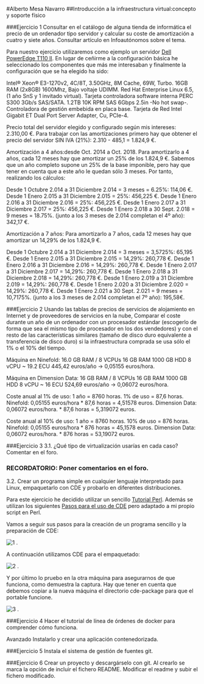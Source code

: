 
#Alberto Mesa Navarro
##Introducción a la infraestructura virtual:concepto y soporte físico

###Ejercicio 1
Consultar en el catálogo de alguna tienda de informática el precio de un ordenador tipo servidor y calcular su coste de amortización a cuatro y siete años. Consultar artículo en Infoautónomos sobre el tema.

Para nuestro ejercicio utilizaremos como ejemplo un servidor [Dell PowerEdge T110 II](http://ecomm.euro.dell.com/dellstore/basket.aspx?c=es&cs=esbsdt1&l=es&s=bsd&itemtype=CFG&oid=84adbb5e-09cf-45a4-b2cc-e2d3d0d09492). 
En lugar de ceñirme a la configuración básica he seleccionado los componentes que más me interesaban y finalmente la configuración que se ha elegido ha sido:

Intel® Xeon® E3-1270v2, 4C/8T, 3.50GHz, 8M Cache, 69W, Turbo.
16GB RAM (2x8GB) 1600Mhz, Bajo voltaje UDIMM. 
Red Hat Enterprise Linux 6.5, (1 año SnS y 1 invitado virtual).
Tarjeta controladora software interna PERC S300 3Gb/s SAS/SATA.
1.2TB 10K RPM SAS 6Gbps 2.5in -No hot swap-.
Controladora de gestión embebida en placa base.
Tarjeta de Red Intel Gigabit ET Dual Port Server Adapter, Cu, PCIe-4.

Precio total del servidor elegido y configurado según mis intereses: 2.310,00 €.
Para trabajar con las amortizaciones primero hay que obtener el precio del servidor SIN IVA (21%): 2.310 - 485,1 = 1.824,9 €.

Amortización a 4 años:desde Oct. 2014 a Oct. 2018.
Para amortizarlo a 4 años, cada 12 meses hay que amortizar un 25% de los 1.824,9 €.
Sabemos que un año completo supone un 25% de la base imponible, pero hay que tener en cuenta que a este año le quedan sólo 3 meses. Por tanto, realizando los cálculos:

Desde 1 Octubre 2.014 a 31 Diciembre 2.014 = 3 meses = 6.25%: 114,06 €.
Desde 1 Enero 2.015 a 31 Diciembre 2.015 = 25%: 456,225 €.
Desde 1 Enero 2.016 a 31 Diciembre 2.016 = 25%: 456,225 €.
Desde 1 Enero 2.017 a 31 Diciembre 2.017 = 25%: 456,225 €.
Desde 1 Enero 2.018 a 30 Sept. 2.018 = 9 meses = 18.75%. (junto a los 3 meses de 2.014 completan el 4º año): 342,17 €.


Amortización a 7 años:
Para amortizarlo a 7 años, cada 12 meses hay que amortizar un 14,29% de los 1.824,9 €.

Desde 1 Octubre 2.014 a 31 Diciembre 2.014 = 3 meses = 3,5725%: 65,195 €. 
Desde 1 Enero 2.015 a 31 Diciembre 2.015 = 14,29%: 260,778 €.
Desde 1 Enero 2.016 a 31 Diciembre 2.016 = 14,29%: 260,778 €.
Desde 1 Enero 2.017 a 31 Diciembre 2.017 = 14,29%: 260,778 €.
Desde 1 Enero 2.018 a 31 Diciembre 2.018 = 14,29%: 260,778 €.
Desde 1 Enero 2.019 a 31 Diciembre 2.019 = 14,29%: 260,778 €.
Desde 1 Enero 2.020 a 31 Diciembre 2.020 = 14,29%: 260,778 €.
Desde 1 Enero 2.021 a 30 Sept. 2.021 = 9 meses = 10,7175%. (junto a los 3 meses de 2.014 completan el 7º año):  195,58€.

###Ejercicio 2
Usando las tablas de precios de servicios de alojamiento en Internet y de proveedores de servicios en la nube, Comparar el coste durante un año de un ordenador con un procesador estándar (escogerlo de forma que sea el mismo tipo de procesador en los dos vendedores) y con el resto de las características similares (tamaño de disco duro equivalente a transferencia de disco duro) si la infraestructura comprada se usa sólo el 1% o el 10% del tiempo.

Máquina en Ninefold:
16.0 GB RAM / 8 VCPUs	16 GB RAM	1000 GB HDD	8 vCPU	~ 19.2 ECU	445,42 euros/año -> 0,05155 euros/hora.

Máquina en Dimension Data:
16 GB RAM / 8 VCPUs 	16 GB RAM	1000 GB HDD	8 vCPU	~ 16 ECU	524,69 euros/año -> 0,06072 euros/hora.

Coste anual al 1% de uso:
1 año = 8760 horas. 1% de uso = 87,6 horas.
Ninefold: 0,05155 euros/hora * 87,6 horas = 4,51578 euros.
Dimension Data: 0,06072 euros/hora. * 87,6 horas = 5,319072 euros.

Coste anual al 10% de uso:
1 año = 8760 horas. 10% de uso = 876 horas.
Ninefold: 0,05155 euros/hora * 876 horas = 45,1578 euros.
Dimension Data: 0,06072 euros/hora. * 876 horas = 53,19072 euros.


###Ejercicio 3
3.1. ¿Qué tipo de virtualización usarías en cada caso? Comentar en el foro.

### RECORDATORIO: Poner comentarios en el foro. ###

3.2. Crear un programa simple en cualquier lenguaje interpretado para Linux, empaquetarlo con CDE y probarlo en diferentes distribuciones.

Para este ejercicio he decidido utilizar un sencillo [Tutorial Perl](http://linuxconfig.org/perl-programming-tutorial). Además se utilizan los siguientes [Pasos para el uso de CDE](http://www.taringa.net/posts/linux/14889225/CDE-herramienta-para-crear-aplicaciones-portables-de-Linux.html) pero adaptado a mi propio script en Perl.

Vamos a seguir sus pasos para la creación de un programa sencillo y la preparación de CDE:

![1](http://s27.postimg.org/eo51afalf/Captur_Files_2.png) .

A continuación utilizamos CDE para el empaquetado:

![2](http://s28.postimg.org/ykohtm6kd/Captur_Files_1.png) .

Y por último lo pruebo en la otra máquina para asegurarnos de que funciona, como demuestra la captura. Hay que tener en cuenta que debemos copiar a la nueva máquina el directorio cde-package para que el portable funcione.

![3](http://s18.postimg.org/ou7r4cd21/Captura_de_pantalla.jpg) .


###Ejercicio 4
Hacer el tutorial de línea de órdenes de docker para comprender cómo funciona.

Avanzado Instalarlo y crear una aplicación contenedorizada.

###Ejercicio 5
Instala el sistema de gestión de fuentes git.

###Ejercicio 6
Crear un proyecto y descargárselo con git. Al crearlo se marca la opción de incluir el fichero README.
Modificar el readme y subir el fichero modificado.





